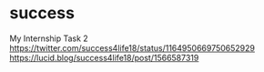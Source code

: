 # success
My Internship Task 2
https://twitter.com/success4life18/status/1164950669750652929
https://lucid.blog/success4life18/post/1566587319

